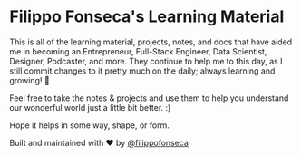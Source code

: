 # Filippo Fonseca's Learning Material

This is all of the learning material, projects, notes, and docs that have aided me in becoming an Entrepreneur, Full-Stack Engineer, Data Scientist, Designer, Podcaster, and more. They continue to help me to this day, as I still commit changes to it pretty much on the daily; always learning and growing! 💪

Feel free to take the notes & projects and use them to help you understand our wonderful world just a little bit better. :)

Hope it helps in some way, shape, or form.

Built and maintained with ❤️ by [@filippofonseca](https://www.twitter.com/filippofonseca)

